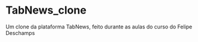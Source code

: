 # TabNews_clone
Um clone da plataforma TabNews, feito durante as aulas do curso do Felipe Deschamps
